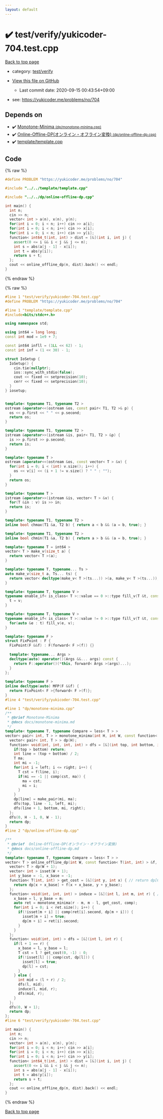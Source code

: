 ```yaml
---
layout: default
---
```


<!-- mathjax config similar to math.stackexchange -->
<script type="text/javascript" async
  src="https://cdnjs.cloudflare.com/ajax/libs/mathjax/2.7.5/MathJax.js?config=TeX-MML-AM_CHTML">
</script>
<script type="text/x-mathjax-config">
  MathJax.Hub.Config({
    TeX: { equationNumbers: { autoNumber: "AMS" }},
    tex2jax: {
      inlineMath: [ ['$','$'] ],
      processEscapes: true
    },
    "HTML-CSS": { matchFontHeight: false },
    displayAlign: "left",
    displayIndent: "2em"
  });
</script>

<script type="text/javascript" src="https://cdnjs.cloudflare.com/ajax/libs/jquery/3.4.1/jquery.min.js"></script>
<script src="https://cdn.jsdelivr.net/npm/jquery-balloon-js@1.1.2/jquery.balloon.min.js" integrity="sha256-ZEYs9VrgAeNuPvs15E39OsyOJaIkXEEt10fzxJ20+2I=" crossorigin="anonymous"></script>
<script type="text/javascript" src="../../../assets/js/copy-button.js"></script>
<link rel="stylesheet" href="../../../assets/css/copy-button.css" />


# :heavy_check_mark: test/verify/yukicoder-704.test.cpp

<a href="../../../index.html">Back to top page</a>

* category: <a href="../../../index.html#5a4423c79a88aeb6104a40a645f9430c">test/verify</a>
* <a href="{{ site.github.repository_url }}/blob/master/test/verify/yukicoder-704.test.cpp">View this file on GitHub</a>
    - Last commit date: 2020-09-15 00:43:54+09:00


* see: <a href="https://yukicoder.me/problems/no/704">https://yukicoder.me/problems/no/704</a>


## Depends on

* :heavy_check_mark: <a href="../../../library/dp/monotone-minima.cpp.html">Monotone-Minima <small>(dp/monotone-minima.cpp)</small></a>
* :heavy_check_mark: <a href="../../../library/dp/online-offline-dp.cpp.html">Online-Offline-DP(オンライン・オフライン変換) <small>(dp/online-offline-dp.cpp)</small></a>
* :heavy_check_mark: <a href="../../../library/template/template.cpp.html">template/template.cpp</a>


## Code

<a id="unbundled"></a>
{% raw %}
```cpp
#define PROBLEM "https://yukicoder.me/problems/no/704"

#include "../../template/template.cpp"

#include "../../dp/online-offline-dp.cpp"

int main() {
  int n;
  cin >> n;
  vector< int > a(n), x(n), y(n);
  for(int i = 0; i < n; i++) cin >> a[i];
  for(int i = 0; i < n; i++) cin >> x[i];
  for(int i = 0; i < n; i++) cin >> y[i];
  function< int64_t(int, int) > dist = [&](int i, int j) {
    assert(0 <= i && i < j && j <= n);
    int s = abs(a[j - 1] - x[i]);
    int t = abs(y[i]);
    return s + t;
  };
  cout << online_offline_dp(n, dist).back() << endl;
}

```
{% endraw %}

<a id="bundled"></a>
{% raw %}
```cpp
#line 1 "test/verify/yukicoder-704.test.cpp"
#define PROBLEM "https://yukicoder.me/problems/no/704"

#line 1 "template/template.cpp"
#include<bits/stdc++.h>

using namespace std;

using int64 = long long;
const int mod = 1e9 + 7;

const int64 infll = (1LL << 62) - 1;
const int inf = (1 << 30) - 1;

struct IoSetup {
  IoSetup() {
    cin.tie(nullptr);
    ios::sync_with_stdio(false);
    cout << fixed << setprecision(10);
    cerr << fixed << setprecision(10);
  }
} iosetup;


template< typename T1, typename T2 >
ostream &operator<<(ostream &os, const pair< T1, T2 >& p) {
  os << p.first << " " << p.second;
  return os;
}

template< typename T1, typename T2 >
istream &operator>>(istream &is, pair< T1, T2 > &p) {
  is >> p.first >> p.second;
  return is;
}

template< typename T >
ostream &operator<<(ostream &os, const vector< T > &v) {
  for(int i = 0; i < (int) v.size(); i++) {
    os << v[i] << (i + 1 != v.size() ? " " : "");
  }
  return os;
}

template< typename T >
istream &operator>>(istream &is, vector< T > &v) {
  for(T &in : v) is >> in;
  return is;
}

template< typename T1, typename T2 >
inline bool chmax(T1 &a, T2 b) { return a < b && (a = b, true); }

template< typename T1, typename T2 >
inline bool chmin(T1 &a, T2 b) { return a > b && (a = b, true); }

template< typename T = int64 >
vector< T > make_v(size_t a) {
  return vector< T >(a);
}

template< typename T, typename... Ts >
auto make_v(size_t a, Ts... ts) {
  return vector< decltype(make_v< T >(ts...)) >(a, make_v< T >(ts...));
}

template< typename T, typename V >
typename enable_if< is_class< T >::value == 0 >::type fill_v(T &t, const V &v) {
  t = v;
}

template< typename T, typename V >
typename enable_if< is_class< T >::value != 0 >::type fill_v(T &t, const V &v) {
  for(auto &e : t) fill_v(e, v);
}

template< typename F >
struct FixPoint : F {
  FixPoint(F &&f) : F(forward< F >(f)) {}
 
  template< typename... Args >
  decltype(auto) operator()(Args &&... args) const {
    return F::operator()(*this, forward< Args >(args)...);
  }
};
 
template< typename F >
inline decltype(auto) MFP(F &&f) {
  return FixPoint< F >{forward< F >(f)};
}
#line 4 "test/verify/yukicoder-704.test.cpp"

#line 1 "dp/monotone-minima.cpp"
/**
 * @brief Monotone-Minima
 * @docs docs/monotone-minima.md
 */
template< typename T, typename Compare = less< T > >
vector< pair< int, T > > monotone_minima(int H, int W, const function< T(int, int) > &f, const Compare &comp = Compare()) {
  vector< pair< int, T > > dp(H);
  function< void(int, int, int, int) > dfs = [&](int top, int bottom, int left, int right) {
    if(top > bottom) return;
    int line = (top + bottom) / 2;
    T ma;
    int mi = -1;
    for(int i = left; i <= right; i++) {
      T cst = f(line, i);
      if(mi == -1 || comp(cst, ma)) {
        ma = cst;
        mi = i;
      }
    }
    dp[line] = make_pair(mi, ma);
    dfs(top, line - 1, left, mi);
    dfs(line + 1, bottom, mi, right);
  };
  dfs(0, H - 1, 0, W - 1);
  return dp;
}
#line 2 "dp/online-offline-dp.cpp"

/**
 * @brief  Online-Offline-DP(オンライン・オフライン変換)
 * @docs docs/online-offline-dp.md
 */
template< typename T, typename Compare = less< T > >
vector< T > online_offline_dp(int W, const function< T(int, int) > &f, const Compare &comp = Compare()) {
  vector< T > dp(W + 1);
  vector< int > isset(W + 1);
  int y_base = -1, x_base = -1;
  function< T(int, int) > get_cost = [&](int y, int x) { // return dp[0, x+x_base)+f[x+x_base, y+y_base)
    return dp[x + x_base] + f(x + x_base, y + y_base);
  };
  function< void(int, int, int) > induce = [&](int l, int m, int r) { // dp[l, m) -> dp[m, r)
    x_base = l, y_base = m;
    auto ret = monotone_minima(r - m, m - l, get_cost, comp);
    for(int i = 0; i < ret.size(); i++) {
      if(!isset[m + i] || comp(ret[i].second, dp[m + i])) {
        isset[m + i] = true;
        dp[m + i] = ret[i].second;
      }
    }
  };
  function< void(int, int) > dfs = [&](int l, int r) {
    if(l + 1 == r) {
      x_base = l, y_base = l;
      T cst = l ? get_cost(0, -1) : 0;
      if(!isset[l] || comp(cst, dp[l])) {
        isset[l] = true;
        dp[l] = cst;
      }
    } else {
      int mid = (l + r) / 2;
      dfs(l, mid);
      induce(l, mid, r);
      dfs(mid, r);
    }
  };
  dfs(0, W + 1);
  return dp;
};
#line 6 "test/verify/yukicoder-704.test.cpp"

int main() {
  int n;
  cin >> n;
  vector< int > a(n), x(n), y(n);
  for(int i = 0; i < n; i++) cin >> a[i];
  for(int i = 0; i < n; i++) cin >> x[i];
  for(int i = 0; i < n; i++) cin >> y[i];
  function< int64_t(int, int) > dist = [&](int i, int j) {
    assert(0 <= i && i < j && j <= n);
    int s = abs(a[j - 1] - x[i]);
    int t = abs(y[i]);
    return s + t;
  };
  cout << online_offline_dp(n, dist).back() << endl;
}

```
{% endraw %}

<a href="../../../index.html">Back to top page</a>

